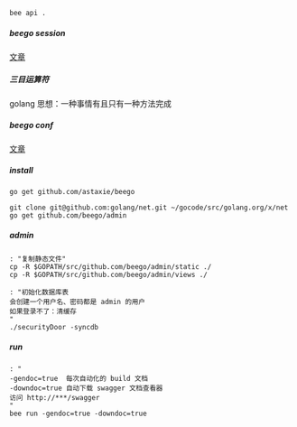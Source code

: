 ```shell
bee api .
```

##### beego session
[文章](http://wlb.wlb.blog.163.com/blog/static/46741320152541954128/)


##### 三目运算符
golang 思想：一种事情有且只有一种方法完成


##### beego conf
[文章](http://blog.csdn.net/qq_33610643/article/details/53511058)


##### install
```shell
go get github.com/astaxie/beego

git clone git@github.com:golang/net.git ~/gocode/src/golang.org/x/net
go get github.com/beego/admin
```


##### admin
```shell
: "复制静态文件"
cp -R $GOPATH/src/github.com/beego/admin/static ./
cp -R $GOPATH/src/github.com/beego/admin/views ./

: "初始化数据库表
会创建一个用户名、密码都是 admin 的用户
如果登录不了：清缓存
"
./securityDoor -syncdb
```


##### run
```shell
: "
-gendoc=true  每次自动化的 build 文档
-downdoc=true 自动下载 swagger 文档查看器
访问 http://***/swagger
"
bee run -gendoc=true -downdoc=true
```
